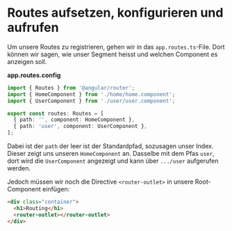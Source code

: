 # Routes aufsetzen, konfigurieren und aufrufen

Um unsere Routes zu registrieren, gehen wir in das `app.routes.ts`-File. Dort können wir sagen, wie unser Segment heisst und welchen Component es anzeigen soll.

<path>**app.routes.config**</path>

```Typescript
import { Routes } from '@angular/router';
import { HomeComponent } from './home/home.component';
import { UserComponent } from './user/user.component';

export const routes: Routes = [
  { path: '', component: HomeComponent },
  { path: 'user', component: UserComponent },
];
```

Dabei ist der `path` der leer ist der Standardpfad, sozusagen unser Index. Dieser zeigt uns unseren `HomeComponent` an. Dasselbe mit dem Pfas `user`, dort wird die `UserComponent` angezeigt und kann über `.../user` aufgerufen werden.

Jedoch müssen wir noch die Directive `<router-outlet>` in unsere Root-Component einfügen:

```HTML
<div class="container">
  <h1>Routing</h1>
  <router-outlet></router-outlet>
</div>
```
